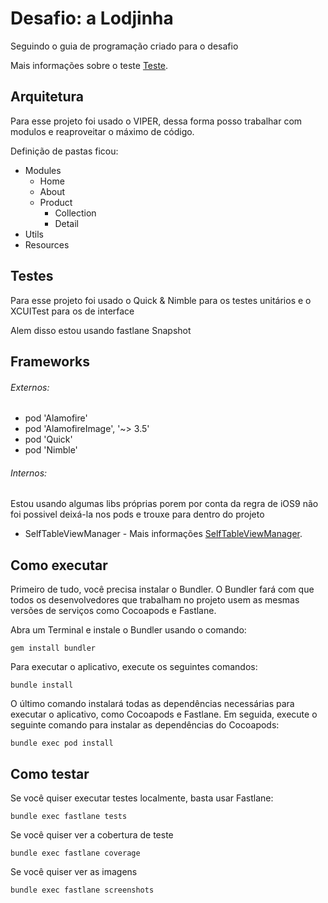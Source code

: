 # Desafio: a Lodjinha 

Seguindo o guia de programação criado para o desafio

Mais informações sobre o teste [Teste](https://github.com/jjfernandes87/challenge-ios/blob/master/TESTE.md). 

## Arquitetura

Para esse projeto foi usado o VIPER, dessa forma posso trabalhar com modulos e reaproveitar o máximo de código.

Definição de pastas ficou:
- Modules
    - Home
    - About
    - Product
        - Collection
        - Detail
- Utils
- Resources

## Testes

Para esse projeto foi usado o Quick & Nimble para os testes unitários e o XCUITest para os de interface

Alem disso estou usando fastlane Snapshot 

## Frameworks
	
###### Externos:
- pod 'Alamofire'
- pod 'AlamofireImage', '~> 3.5'
- pod 'Quick'
- pod 'Nimble'

###### Internos:

Estou usando algumas libs próprias porem por conta da regra de iOS9 não foi possivel deixá-la nos pods e trouxe para dentro do projeto

- SelfTableViewManager - Mais informações [SelfTableViewManager](https://github.com/jjfernandes87/SelfTableViewManager). 

## Como executar

Primeiro de tudo, você precisa instalar o Bundler. O Bundler fará com que todos os desenvolvedores que trabalham no projeto usem as mesmas versões de serviços como Cocoapods e Fastlane.

Abra um Terminal e instale o Bundler usando o comando:

```
gem install bundler
```

Para executar o aplicativo, execute os seguintes comandos:

```
bundle install
```

O último comando instalará todas as dependências necessárias para executar o aplicativo, como Cocoapods e Fastlane. Em seguida, execute o seguinte comando para instalar as dependências do Cocoapods:

```
bundle exec pod install
```

## Como testar

Se você quiser executar testes localmente, basta usar Fastlane:

```
bundle exec fastlane tests
```

Se você quiser ver a cobertura de teste

```
bundle exec fastlane coverage
```

Se você quiser ver as imagens

```
bundle exec fastlane screenshots
```